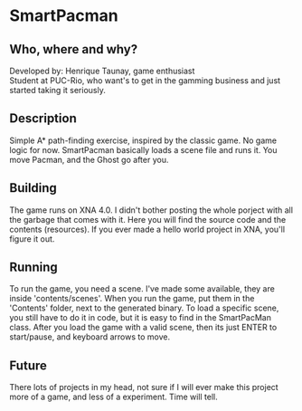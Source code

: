 SmartPacman
===========

Who, where and why?
-------------------
Developed by: Henrique Taunay, game enthusiast <br/>
Student at PUC-Rio, who want's to get in the gamming business and just started taking it seriously.

Description
-----------

Simple A* path-finding exercise, inspired by the classic game.
No game logic for now. SmartPacman basically loads a scene file and runs it. You move Pacman, and the Ghost go after you.

Building
--------

The game runs on XNA 4.0. I didn't bother posting the whole porject with all the garbage that comes with it. Here you will find the source code and the contents (resources).
If you ever made a hello world project in XNA, you'll figure it out.

Running
-------

To run the game, you need a scene. I've made some available, they are inside 'contents/scenes'. When you run the game, put them in the 'Contents' folder, next to the generated binary. To load a specific scene, you still have to do it in code, but it is easy to find in the SmartPacMan class.
After you load the game with a valid scene, then its just ENTER to start/pause, and keyboard arrows to move.

Future
------
There lots of projects in my head, not sure if I will ever make this project more of a game, and less of a experiment. Time will tell.
